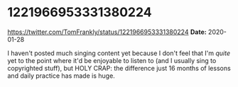 # 1221966953331380224
https://twitter.com/TomFrankly/status/1221966953331380224
**Date:** 2020-01-28

I haven't posted much singing content yet because I don't feel that I'm *quite* yet to the point where it'd be enjoyable to listen to (and I usually sing to copyrighted stuff), but HOLY CRAP: the difference just 16 months of lessons and daily practice has made is huge.
